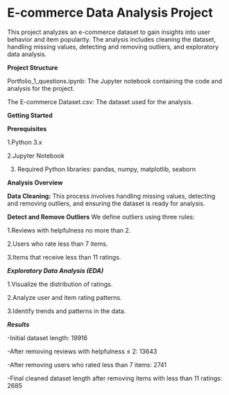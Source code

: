 # E-commerce Data Analysis Project


This project analyzes an e-commerce dataset to gain insights into user behavior and item popularity. The analysis includes cleaning the dataset, handling missing values, detecting and removing outliers, and exploratory data analysis.

**Project Structure**

Portfolio_1_questions.ipynb: The Jupyter notebook containing the code and analysis for the project.

The E-commerce Dataset.csv: The dataset used for the analysis.

**Getting Started**

**Prerequisites**

1.Python 3.x

2.Jupyter Notebook

3. Required Python libraries: pandas, numpy, matplotlib, seaborn

**Analysis Overview**

**Data Cleaning:**
This process involves handling missing values, detecting and removing outliers, and ensuring the dataset is ready for analysis.

**Detect and Remove Outliers**
We define outliers using three rules:

1.Reviews with helpfulness no more than 2.

2.Users who rate less than 7 items.

3.Items that receive less than 11 ratings.

***Exploratory Data Analysis (EDA)***

1.Visualize the distribution of ratings.

2.Analyze user and item rating patterns.

3.Identify trends and patterns in the data.

***Results***

-Initial dataset length: 19916 

-After removing reviews with helpfulness ≤ 2: 13643 

-After removing users who rated less than 7 items: 2741 

-Final cleaned dataset length after removing items with less than 11 ratings: 2685
